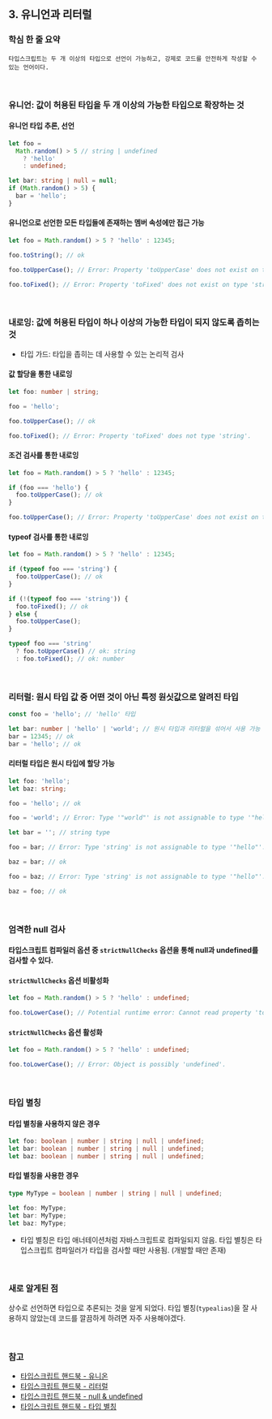 ## 3. 유니언과 리터럴

### 학심 한 줄 요약

    타입스크립트는 두 개 이상의 타입으로 선언이 가능하고, 강제로 코드를 안전하게 작성할 수 있는 언어이다.

</br>

### 유니언: 값이 허용된 타입을 두 개 이상의 가능한 타입으로 확장하는 것

#### 유니언 타입 추론, 선언

```typescript
let foo =
  Math.random() > 5 // string | undefined
    ? 'hello'
    : undefined;

let bar: string | null = null;
if (Math.random() > 5) {
  bar = 'hello';
}
```

#### 유니언으로 선언한 모든 타입들에 존재하는 멤버 속성에만 접근 가능

```typescript
let foo = Math.random() > 5 ? 'hello' : 12345;

foo.toString(); // ok

foo.toUpperCase(); // Error: Property 'toUpperCase' does not exist on type 'string | number'. Property 'toUpperCase' does not exist on type 'number'.

foo.toFixed(); // Error: Property 'toFixed' does not exist on type 'string | number'. Property 'toFixed' does not exist on type 'string'.
```

</br>

### 내로잉: 값에 허용된 타입이 하나 이상의 가능한 타입이 되지 않도록 좁히는 것

- 타입 가드: 타입을 좁히는 데 사용할 수 있는 논리적 검사

#### 값 할당을 통한 내로잉

```typescript
let foo: number | string;

foo = 'hello';

foo.toUpperCase(); // ok

foo.toFixed(); // Error: Property 'toFixed' does not type 'string'.
```

#### 조건 검사를 통한 내로잉

```typescript
let foo = Math.random() > 5 ? 'hello' : 12345;

if (foo === 'hello') {
  foo.toUpperCase(); // ok
}

foo.toUpperCase(); // Error: Property 'toUpperCase' does not exist on type 'string | number'. Property 'toUpperCase' does not exist on type 'number'.
```

#### typeof 검사를 통한 내로잉

```typescript
let foo = Math.random() > 5 ? 'hello' : 12345;

if (typeof foo === 'string') {
  foo.toUpperCase(); // ok
}

if (!(typeof foo === 'string')) {
  foo.toFixed(); // ok
} else {
  foo.toUpperCase();
}

typeof foo === 'string'
  ? foo.toUpperCase() // ok: string
  : foo.toFixed(); // ok: number
```

</br>

### 리터럴: 원시 타입 값 중 어떤 것이 아닌 특정 원싯값으로 알려진 타입

```typescript
const foo = 'hello'; // 'hello' 타입

let bar: number | 'hello' | 'world'; // 원시 타입과 리터럴을 섞어서 사용 가능
bar = 12345; // ok
bar = 'hello'; // ok
```

#### 리터럴 타입은 원시 타입에 할당 가능

```typescript
let foo: 'hello';
let baz: string;

foo = 'hello'; // ok

foo = 'world'; // Error: Type '"world"' is not assignable to type '"hello"'.

let bar = ''; // string type

foo = bar; // Error: Type 'string' is not assignable to type '"hello"'.

baz = bar; // ok

foo = baz; // Error: Type 'string' is not assignable to type '"hello"'.

baz = foo; // ok
```

</br>

### 엄격한 null 검사

#### 타입스크립트 컴파일러 옵션 중 `strictNullChecks` 옵션을 통해 null과 undefined를 검사할 수 있다.

#### `strictNullChecks` 옵션 비활성화

```typescript
let foo = Math.random() > 5 ? 'hello' : undefined;

foo.toLowerCase(); // Potential runtime error: Cannot read property 'toLowerCase' of undefined.
```

#### `strictNullChecks` 옵션 활성화

```typescript
let foo = Math.random() > 5 ? 'hello' : undefined;

foo.toLowerCase(); // Error: Object is possibly 'undefined'.
```

</br>

### 타입 별칭

#### 타입 별칭을 사용하지 않은 경우

```typescript
let foo: boolean | number | string | null | undefined;
let bar: boolean | number | string | null | undefined;
let baz: boolean | number | string | null | undefined;
```

#### 타입 별칭을 사용한 경우

```typescript
type MyType = boolean | number | string | null | undefined;

let foo: MyType;
let bar: MyType;
let baz: MyType;
```

- 타입 별칭은 타입 애너테이션처럼 자바스크립트로 컴파일되지 않음. 타입 별칭은 타입스크립트 컴파일러가 타입을 검사할 때만 사용됨. (개발할 때만 존재)

</br>

### 새로 알게된 점

상수로 선언하면 타입으로 추론되는 것을 알게 되었다. 타입 별칭(`typealias`)을 잘 사용하지 않았는데 코드를 깔끔하게 하려면 자주 사용해야겠다.

</br>

### 참고

- [타입스크립트 핸드북 - 유니온](https://www.typescriptlang.org/docs/handbook/2/everyday-types.html#union-types)
- [타입스크립트 핸드북 - 리터럴](https://www.typescriptlang.org/docs/handbook/2/everyday-types.html#literal-types)
- [타입스크립트 핸드북 - null & undefined](https://www.typescriptlang.org/docs/handbook/2/everyday-types.html#null-and-undefined)
- [타입스크립트 핸드북 - 타입 별칭](https://www.typescriptlang.org/docs/handbook/2/everyday-types.html#type-aliases)
